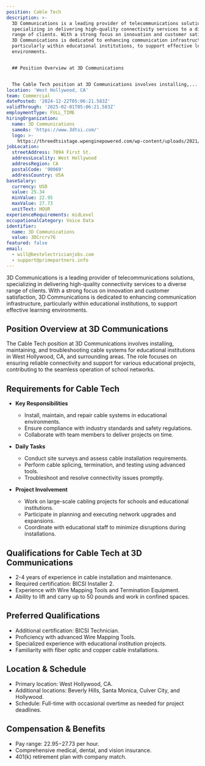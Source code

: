 ```yaml
---
position: Cable Tech
description: >-
  3D Communications is a leading provider of telecommunications solutions,
  specializing in delivering high-quality connectivity services to a diverse
  range of clients. With a strong focus on innovation and customer satisfaction,
  3D Communications is dedicated to enhancing communication infrastructure,
  particularly within educational institutions, to support effective learning
  environments.


  ## Position Overview at 3D Communications


  The Cable Tech position at 3D Communications involves installing,...
location: 'West Hollywood, CA'
team: Commercial
datePosted: '2024-12-22T05:06:21.583Z'
validThrough: '2025-02-01T05:06:21.583Z'
employmentType: FULL_TIME
hiringOrganization:
  name: 3D Communications
  sameAs: 'https://www.3dtsi.com/'
  logo: >-
    https://threedtsistage.wpenginepowered.com/wp-content/uploads/2021/01/logo-default.png
jobLocation:
  streetAddress: 7094 First St.
  addressLocality: West Hollywood
  addressRegion: CA
  postalCode: '90069'
  addressCountry: USA
baseSalary:
  currency: USD
  value: 25.34
  minValue: 22.95
  maxValue: 27.73
  unitText: HOUR
experienceRequirements: midLevel
occupationalCategory: Voice Data
identifier:
  name: 3D Communications
  value: 3DCrcrv76
featured: false
email:
  - will@bestelectricianjobs.com
  - support@primepartners.info
---
```




3D Communications is a leading provider of telecommunications solutions, specializing in delivering high-quality connectivity services to a diverse range of clients. With a strong focus on innovation and customer satisfaction, 3D Communications is dedicated to enhancing communication infrastructure, particularly within educational institutions, to support effective learning environments.

## Position Overview at 3D Communications

The Cable Tech position at 3D Communications involves installing, maintaining, and troubleshooting cable systems for educational institutions in West Hollywood, CA, and surrounding areas. The role focuses on ensuring reliable connectivity and support for various educational projects, contributing to the seamless operation of school networks.

## Requirements for Cable Tech

- **Key Responsibilities**
  - Install, maintain, and repair cable systems in educational environments.
  - Ensure compliance with industry standards and safety regulations.
  - Collaborate with team members to deliver projects on time.

- **Daily Tasks**
  - Conduct site surveys and assess cable installation requirements.
  - Perform cable splicing, termination, and testing using advanced tools.
  - Troubleshoot and resolve connectivity issues promptly.

- **Project Involvement**
  - Work on large-scale cabling projects for schools and educational institutions.
  - Participate in planning and executing network upgrades and expansions.
  - Coordinate with educational staff to minimize disruptions during installations.

## Qualifications for Cable Tech at 3D Communications

- 2-4 years of experience in cable installation and maintenance.
- Required certification: BICSI Installer 2.
- Experience with Wire Mapping Tools and Termination Equipment.
- Ability to lift and carry up to 50 pounds and work in confined spaces.

## Preferred Qualifications

- Additional certification: BICSI Technician.
- Proficiency with advanced Wire Mapping Tools.
- Specialized experience with educational institution projects.
- Familiarity with fiber optic and copper cable installations.

## Location & Schedule

- Primary location: West Hollywood, CA.
- Additional locations: Beverly Hills, Santa Monica, Culver City, and Hollywood.
- Schedule: Full-time with occasional overtime as needed for project deadlines.

## Compensation & Benefits

- Pay range: $22.95-$27.73 per hour.
- Comprehensive medical, dental, and vision insurance.
- 401(k) retirement plan with company match.
